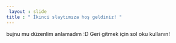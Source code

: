 ```yaml
---
 layout : slide 
title : " İkinci slaytımıza hoş geldiniz! "
---
```

bujnu mu düzenlim anlamadım :D
Geri gitmek için sol oku kullanın!

